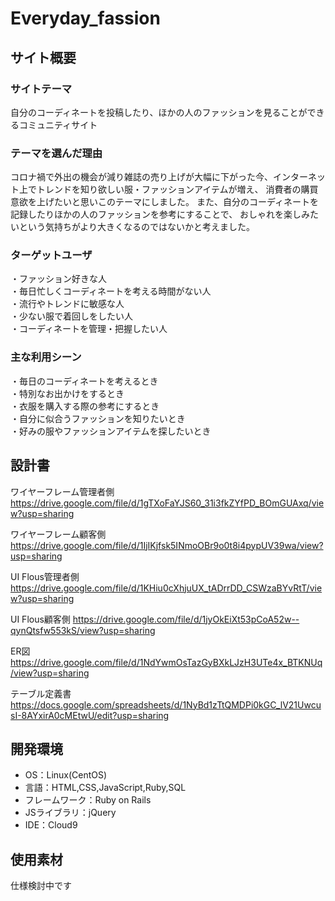 # Everyday_fassion

## サイト概要
### サイトテーマ
自分のコーディネートを投稿したり、ほかの人のファッションを見ることができるコミュニティサイト

### テーマを選んだ理由
コロナ禍で外出の機会が減り雑誌の売り上げが大幅に下がった今、インターネット上でトレンドを知り欲しい服・ファッションアイテムが増え、
消費者の購買意欲を上げたいと思いこのテーマにしました。
また、自分のコーディネートを記録したりほかの人のファッションを参考にすることで、
おしゃれを楽しみたいという気持ちがより大きくなるのではないかと考えました。

### ターゲットユーザ
・ファッション好きな人  
・毎日忙しくコーディネートを考える時間がない人  
・流行やトレンドに敏感な人  
・少ない服で着回しをしたい人  
・コーディネートを管理・把握したい人  

### 主な利用シーン
・毎日のコーディネートを考えるとき  
・特別なお出かけをするとき  
・衣服を購入する際の参考にするとき  
・自分に似合うファッションを知りたいとき  
・好みの服やファッションアイテムを探したいとき  

## 設計書
 ワイヤーフレーム管理者側</br>
 https://drive.google.com/file/d/1gTXoFaYJS60_31i3fkZYfPD_BOmGUAxq/view?usp=sharing
 
 ワイヤーフレーム顧客側</br>
 https://drive.google.com/file/d/1IjIKjfsk5INmoOBr9o0t8i4pypUV39wa/view?usp=sharing
 
 UI Flous管理者側
 https://drive.google.com/file/d/1KHiu0cXhjuUX_tADrrDD_CSWzaBYvRtT/view?usp=sharing
 
 UI Flous顧客側
 https://drive.google.com/file/d/1jyOkEiXt53pCoA52w--qynQtsfw553kS/view?usp=sharing
 
 ER図
 https://drive.google.com/file/d/1NdYwmOsTazGyBXkLJzH3UTe4x_BTKNUq/view?usp=sharing
 
 テーブル定義書
 https://docs.google.com/spreadsheets/d/1NyBd1zTtQMDPi0kGC_lV21UwcusI-8AYxirA0cMEtwU/edit?usp=sharing
 

## 開発環境
- OS：Linux(CentOS)
- 言語：HTML,CSS,JavaScript,Ruby,SQL
- フレームワーク：Ruby on Rails
- JSライブラリ：jQuery
- IDE：Cloud9

## 使用素材
仕様検討中です

